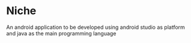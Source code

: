 # Niche
An android application to be developed using android studio as platform and java as the main programming language
